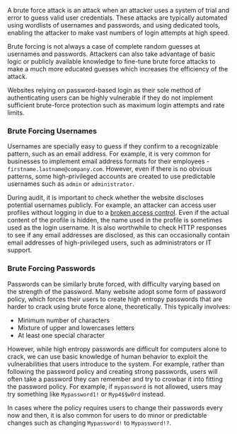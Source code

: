 A brute force attack is an attack when an attacker uses a system of trial and error to guess valid user credentials. These attacks are typically automated using wordlists of usernames and passwords, and using dedicated tools, enabling the attacker to make vast numbers of login attempts at high speed.

Brute forcing is not always a case of complete random guesses at usernames and passwords. Attackers can also take advantage of basic logic or publicly available knowledge to fine-tune brute force attacks to make a much more educated guesses which increases the efficiency of the attack.

Websites relying on password-based login as their sole method of authenticating users can be highly vulnerable if they do not implement sufficient brute-force protection such as maximum login attempts and rate limits.
### Brute Forcing Usernames
Usernames are specially easy to guess if they confirm to a recognizable pattern, such as an email address. For example, it is very common for businesses to implement email address formats for their employees - `firstname.lastname@company.com`. However, even if there is no obvious patterns, some high-privileged accounts are created to use predictable usernames such as `admin` or `administrator`.

During audit, it is important to check whether the website discloses potential usernames publicly. For example, an attacker can access user profiles without logging in due to a [broken access control](obsidian://open?vault=security-notes&file=Offensive%20Security%2FWeb%20Application%20Security%2FServer-side%20Vulnerabilities%2FAccess%20Control). Even if the actual content of the profile is hidden, the name used in the profile is sometimes used as the login username. It is also worthwhile to check HTTP responses to see if any email addresses are disclosed, as this can occasionally contain email addresses of high-privileged users, such as administrators or IT support.
### Brute Forcing Passwords
Passwords can be similarly brute forced, with difficulty varying based on the strength of the password. Many website adopt some form of password policy, which forces their users to create high entropy passwords that are harder to crack using brute force alone, theoretically. This typically involves:
- Minimum number of characters
- Mixture of upper and lowercases letters
- At least one special character

However, while high entropy passwords are difficult for computers alone to crack, we can use basic knowledge of human behavior to exploit the vulnerabilities that users introduce to the system. For example, rather than following the password policy and creating strong passwords, users will often take a password they can remember and try to crowbar it into fitting the password policy. For example, if `mypassword` is not allowed, users may try something like `Mypassword1!` or `Myp4$$w0rd` instead.

In cases where the policy requires users to change their passwords every now and then, it is also common for users to do minor or predictable changes such as changing `Mypassword!` to `Mypassword!?`.